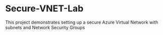 # Secure-VNET-Lab
This project demonstrates setting up a secure Azure Virtual Network with subnets and Network Security Groups
